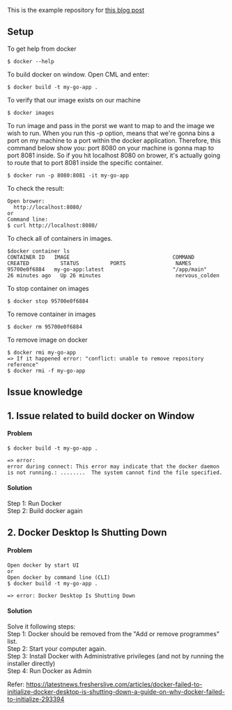This is the example repository for [this blog post](https://tutorialedge.net/golang/go-docker-tutorial/)


## Setup
To get help from docker
```
$ docker --help
```

To build docker on window. Open CML and enter:
```
$ docker build -t my-go-app .
```

To verify that our image exists on our machine 
```
$ docker images
```

To run image and pass in the porst we want to map to and the image we wish to run.
When you run this -p option, means that we're gonna bins a port on my machine to a port within the docker application.
Therefore, this command below show you: port 8080 on your machine is gonna map to port 8081 inside.
So if you hit localhost 8080 on brower, it's actually going to route that to port 8081 inside the specific container. 
```
$ docker run -p 8080:8081 -it my-go-app
```

To check the result:
```
Open brower:  
  http://localhost:8080/
or
Command line: 
$ curl http://localhost:8080/

```

To check all of containers in images.
```
$docker container ls
CONTAINER ID   IMAGE                                 COMMAND                  CREATED          STATUS          PORTS                NAMES
95700e0f6884   my-go-app:latest                      "/app/main"              26 minutes ago   Up 26 minutes                        nervous_colden
```

To stop container on images
```
$ docker stop 95700e0f6884
```

To remove container in images
```
$ docker rm 95700e0f6884
```

To remove image on docker
```
$ docker rmi my-go-app
=> If it happened error: "conflict: unable to remove repository reference"
$ docker rmi -f my-go-app
```

## Issue knowledge
## 1. Issue related to build docker on Window
#### Problem
```
$ docker build -t my-go-app .

=> error: 
error during connect: This error may indicate that the docker daemon is not running.: ........  The system cannot find the file specified.

```
#### Solution
Step 1: Run Docker  
Step 2: Build docker again  

## 2. Docker Desktop Is Shutting Down
#### Problem
```
Open docker by start UI
or
Open docker by command line (CLI)
$ docker build -t my-go-app .

=> error: Docker Desktop Is Shutting Down

```
#### Solution
Solve it following steps:  
Step 1: Docker should be removed from the "Add or remove programmes" list.  
Step 2: Start your computer again.  
Step 3: Install Docker with Administrative privileges (and not by running the installer directly)  
Step 4: Run Docker as Admin  
  
Refer:   https://latestnews.fresherslive.com/articles/docker-failed-to-initialize-docker-desktop-is-shutting-down-a-guide-on-why-docker-failed-to-initialize-293394

